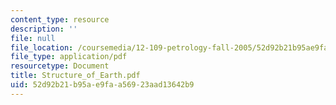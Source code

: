 ```yaml
---
content_type: resource
description: ''
file: null
file_location: /coursemedia/12-109-petrology-fall-2005/52d92b21b95ae9faa56923aad13642b9_Structure_of_Earth.pdf
file_type: application/pdf
resourcetype: Document
title: Structure_of_Earth.pdf
uid: 52d92b21-b95a-e9fa-a569-23aad13642b9
---
```

